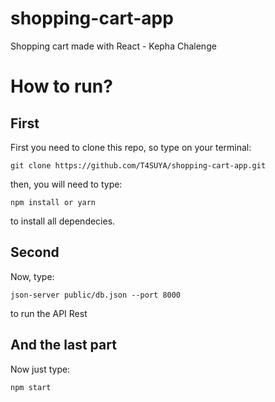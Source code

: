 # shopping-cart-app
 Shopping cart made with React - Kepha Chalenge

# How to run?

## First
First you need to clone this repo, so type on your terminal:
```
git clone https://github.com/T4SUYA/shopping-cart-app.git
```
then, you will need to type:
``` 
npm install or yarn
```
to install all dependecies.

## Second 

Now, type: 
```
json-server public/db.json --port 8000 
```
to run the API Rest

## And the last part

Now just type:
```
npm start 
```

